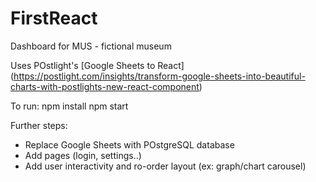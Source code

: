 # FirstReact
Dashboard for MUS - fictional museum

Uses POstlight's [Google Sheets to React] (https://postlight.com/insights/transform-google-sheets-into-beautiful-charts-with-postlights-new-react-component)

To run:
npm install
npm start

Further steps:
- Replace Google Sheets with POstgreSQL database
- Add pages (login, settings..)
- Add user interactivity and ro-order layout (ex: graph/chart carousel)
